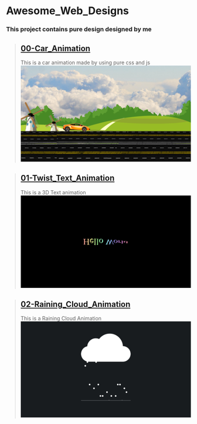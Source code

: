 # Awesome_Web_Designs

### This project contains pure design designed by me

> ## [00-Car_Animation](/00-Car_Animation/index.html)
>
> This is a car animation made by using pure css and js
> ![Car_Animation](./github/00_Screenshot.png)

> ## [01-Twist_Text_Animation](/01-Twist_Text_Animation/index.html)
>
> This is a 3D Text animation
> ![Twist_Text_Animation](./github/01_Screenshot.png)

> ## [02-Raining_Cloud_Animation](/02-Raining_Cloud_Animation/index.html)
>
> This is a Raining Cloud Animation
> ![Raining_Cloud_Animation](./github/02_Screenshot.png)

